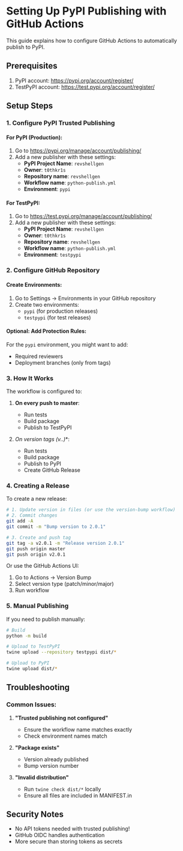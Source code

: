 # Setting Up PyPI Publishing with GitHub Actions

This guide explains how to configure GitHub Actions to automatically publish to PyPI.

## Prerequisites

1. PyPI account: https://pypi.org/account/register/
2. TestPyPI account: https://test.pypi.org/account/register/

## Setup Steps

### 1. Configure PyPI Trusted Publishing

#### For PyPI (Production):

1. Go to https://pypi.org/manage/account/publishing/
2. Add a new publisher with these settings:
   - **PyPI Project Name**: `revshellgen`
   - **Owner**: `t0thkr1s`
   - **Repository name**: `revshellgen`
   - **Workflow name**: `python-publish.yml`
   - **Environment**: `pypi`

#### For TestPyPI:

1. Go to https://test.pypi.org/manage/account/publishing/
2. Add a new publisher with these settings:
   - **PyPI Project Name**: `revshellgen`
   - **Owner**: `t0thkr1s`
   - **Repository name**: `revshellgen`
   - **Workflow name**: `python-publish.yml`
   - **Environment**: `testpypi`

### 2. Configure GitHub Repository

#### Create Environments:

1. Go to Settings → Environments in your GitHub repository
2. Create two environments:
   - `pypi` (for production releases)
   - `testpypi` (for test releases)

#### Optional: Add Protection Rules:

For the `pypi` environment, you might want to add:
- Required reviewers
- Deployment branches (only from tags)

### 3. How It Works

The workflow is configured to:

1. **On every push to master**: 
   - Run tests
   - Build package
   - Publish to TestPyPI

2. **On version tags (v*.*.*)**: 
   - Run tests
   - Build package
   - Publish to PyPI
   - Create GitHub Release

### 4. Creating a Release

To create a new release:

```bash
# 1. Update version in files (or use the version-bump workflow)
# 2. Commit changes
git add -A
git commit -m "Bump version to 2.0.1"

# 3. Create and push tag
git tag -a v2.0.1 -m "Release version 2.0.1"
git push origin master
git push origin v2.0.1
```

Or use the GitHub Actions UI:
1. Go to Actions → Version Bump
2. Select version type (patch/minor/major)
3. Run workflow

### 5. Manual Publishing

If you need to publish manually:

```bash
# Build
python -m build

# Upload to TestPyPI
twine upload --repository testpypi dist/*

# Upload to PyPI
twine upload dist/*
```

## Troubleshooting

### Common Issues:

1. **"Trusted publishing not configured"**
   - Ensure the workflow name matches exactly
   - Check environment names match

2. **"Package exists"**
   - Version already published
   - Bump version number

3. **"Invalid distribution"**
   - Run `twine check dist/*` locally
   - Ensure all files are included in MANIFEST.in

## Security Notes

- No API tokens needed with trusted publishing!
- GitHub OIDC handles authentication
- More secure than storing tokens as secrets
